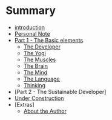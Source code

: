 # Summary

* [introduction](README.md)
* [Personal Note](a_first_example.md)
* [Part 1 - The Basic elements](part_1_-_the_developers_path.md)
   * [The Developer](understanding_the_beast.md)
   * [The Yogi](the_yogi_machine.md)
   * [The Muscles](beyond_muscles.md)
   * [The Brain](brain_control.md)
   * [The Mind](brainandmind.md)
   * [The Language](mindlanguage.md)
   * [Thinking](onewordaftertheother.md)
* [Part 2 - The Sustainable Developer]
* [Under Construction](alert.md)
* [Extras]
   * [About the Author](authorsnote.md)



